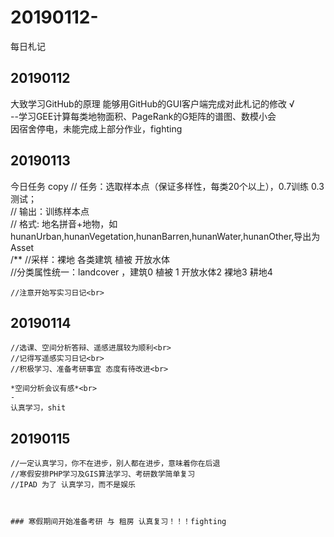 ﻿# 20190112-
每日札记

## 20190112
大致学习GitHub的原理 能够用GitHub的GUI客户端完成对此札记的修改 √<br>
--学习GEE计算每类地物面积、PageRank的G矩阵的谱图、数模小会<br>
因宿舍停电，未能完成上部分作业，fighting

## 20190113
今日任务
copy
	// 任务：选取样本点（保证多样性，每类20个以上），0.7训练 0.3测试；<br>
	// 输出：训练样本点<br>
	// 格式: 地名拼音+地物，如hunanUrban,hunanVegetation,hunanBarren,hunanWater,hunanOther,导出为Asset <br>
	/** //采样：裸地 各类建筑  植被  开放水体  <br>
	//分类属性统一：landcover ，建筑0  植被 1 开放水体2 裸地3 耕地4 <br>
	
    //注意开始写实习日记<br>
	
##  20190114
	
    //选课、空间分析答辩、遥感进展较为顺利<br>
	//记得写遥感实习日记<br>
	//积极学习、准备考研事宜 态度有待改进<br>
	
	*空间分析会议有感*<br>
	-   
	认真学习，shit 
##  20190115
    //一定认真学习，你不在进步，别人都在进步，意味着你在后退
	//寒假安排PHP学习及GIS算法学习、考研数学简单复习
	//IPAD 为了 认真学习，而不是娱乐
	
	
	
	### 寒假期间开始准备考研 与 租房 认真复习！！！fighting
	
